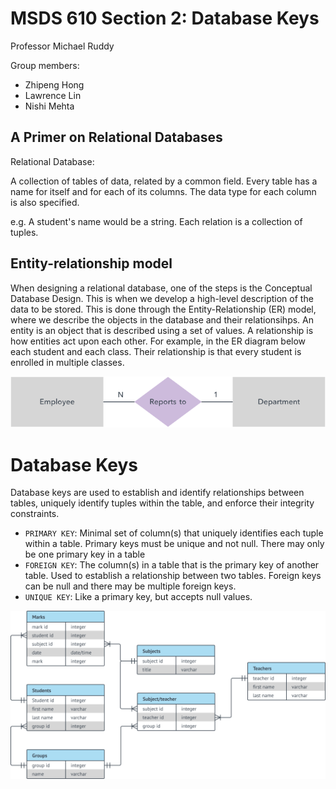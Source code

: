 # MSDS 610 Section 2: Database Keys
Professor Michael Ruddy

Group members:
- Zhipeng Hong
- Lawrence Lin
- Nishi Mehta

## A Primer on Relational Databases
Relational Database:

A collection of tables of data, related by a common field. Every table has a name for itself and for each of its columns. The data type for each column is also specified.

e.g. A student's name would be a string.
Each relation is a collection of tuples.

## Entity-relationship model
When designing a relational database, one of the steps is the Conceptual Database Design. This is when we develop a high-level description of the data to be stored. This is done through the Entity-Relationship (ER) model, where we describe the objects in the database and their relationsihps. An entity is an object that is described using a set of values. A relationship is how entities act upon each other. For example, in the ER diagram below each student and each class. Their relationship is that every student is enrolled in multiple classes.

![](img/er.svg)


# Database Keys
Database keys are used to establish and identify relationships between 
tables, uniquely identify tuples within the table, and enforce their integrity constraints. 

- `PRIMARY KEY`: Minimal set of column(s) that uniquely identifies each tuple within a table. Primary keys must be unique and not null. There may only be one primary key in a table
- `FOREIGN KEY`: The column(s) in a table that is the primary key of another table. Used to establish a relationship between two tables. Foreign keys can be null and there may be multiple foreign keys.
- `UNIQUE KEY`: Like a primary key, but accepts null values.


![](img/ex.svg)



